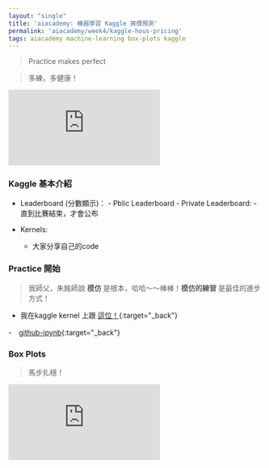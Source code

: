 ```yaml
---
layout: "single"
title: 'aiacademy: 機器學習 Kaggle 房價預測'
permalink: 'aiacademy/week4/kaggle-hous-pricing'
tags: aiacademy machine-learning box-plots kaggle
---
```


> Practice makes perfect

> 多練，多健康！


<iframe src="https://www.youtube.com/embed/p55H6eo02wI" frameborder="0" allow="accelerometer; autoplay; encrypted-media; gyroscope; picture-in-picture" allowfullscreen></iframe>

### Kaggle 基本介紹

- Leaderboard (分數顯示)：
      - Pblic Leaderboard
      - Private Leaderboard:
          - 直到比賽結束，才會公布

- Kernels:
   - 大家分享自己的code


### Practice 開始

> 我師父，朱銘師說 __模仿__ 是根本，哈哈～～棒棒！__模仿的練習__ 是最佳的進步方式！

- 我在kaggle kernel 上跟 [這位！](https://www.kaggle.com/pmarcelino/comprehensive-data-exploration-with-python){:target="_back"}

-　[github-ipynb](https://github.com/yuting3656/kaggle-house-pricing/blob/master/kaggle_pricing.ipynb){:target="_back"}


### Box Plots

> 馬步扎穩！

<iframe src="https://www.youtube.com/embed/CoVf1jLxgj4" frameborder="0" allow="accelerometer; autoplay; encrypted-media; gyroscope; picture-in-picture" allowfullscreen></iframe>


